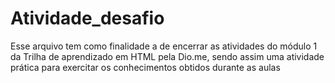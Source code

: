 # Atividade_desafio
Esse arquivo tem como finalidade a de encerrar as atividades do módulo 1 da Trilha de aprendizado em HTML pela Dio.me, sendo assim uma atividade prática para exercitar os conhecimentos obtidos durante as aulas
